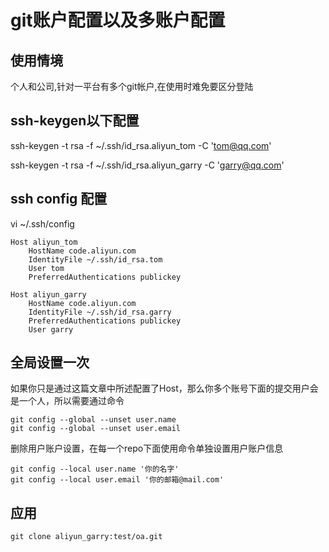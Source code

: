 # git账户配置以及多账户配置

## 使用情境
个人和公司,针对一平台有多个git帐户,在使用时难免要区分登陆

## ssh-keygen以下配置


ssh-keygen -t rsa -f ~/.ssh/id_rsa.aliyun_tom -C 'tom@qq.com'

ssh-keygen -t rsa -f ~/.ssh/id_rsa.aliyun_garry -C 'garry@qq.com'


## ssh config 配置
vi ~/.ssh/config

```
Host aliyun_tom
    HostName code.aliyun.com
    IdentityFile ~/.ssh/id_rsa.tom
    User tom
    PreferredAuthentications publickey

Host aliyun_garry
    HostName code.aliyun.com
    IdentityFile ~/.ssh/id_rsa.garry
    PreferredAuthentications publickey
    User garry
```

## 全局设置一次
如果你只是通过这篇文章中所述配置了Host，那么你多个账号下面的提交用户会是一个人，所以需要通过命令

```
git config --global --unset user.name
git config --global --unset user.email
```

删除用户账户设置，在每一个repo下面使用命令单独设置用户账户信息

```
git config --local user.name '你的名字'
git config --local user.email '你的邮箱@mail.com'
```


## 应用
```
git clone aliyun_garry:test/oa.git
```
